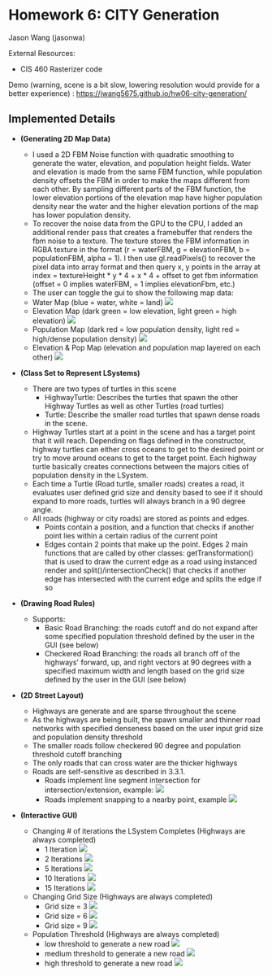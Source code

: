 # Homework 6: CITY Generation

Jason Wang (jasonwa)

External Resources: 
- CIS 460 Rasterizer code

Demo (warning, scene is a bit slow, lowering resolution would provide for a better experience) : https://jwang5675.github.io/hw06-city-generation/

## Implemented Details

- __(Generating 2D Map Data)__
  - I used a 2D FBM Noise function with quadratic smoothing to generate the water, elevation, and population height fields. Water and elevation is made from the same FBM function, while population density offsets the FBM in order to make the maps different from each other. By sampling different parts of the FBM function, the lower elevation portions of the elevation map have higher population density near the water and the higher elevation portions of the map has lower population density.
  - To recover the noise data from the GPU to the CPU, I added an additional render pass that creates a framebuffer that renders the fbm noise to a texture. The texture stores the FBM information in RGBA texture in the format (r = waterFBM, g = elevationFBM, b = populationFBM, alpha = 1). I then use gl.readPixels() to recover the pixel data into array format and then query x, y points in the array at index = textureHeight * y * 4 + x * 4 + offset to get fbm information (offset = 0 implies waterFBM, = 1 implies elevationFbm, etc.)
  -  The user can toggle the gui to show the following map data:
    - Water Map (blue = water, white = land)
    ![](images/water.png)
    - Elevation Map (dark green = low elevation, light green = high elevation)
    ![](images/height.png)
    - Population Map (dark red = low population density, light red = high/dense population density)
    ![](images/population.png)
    - Elevation & Pop Map (elevation and population map layered on each other)
    ![](images/elepop.png)

- __(Class Set to Represent LSystems)__
  - There are two types of turtles in this scene
    - HighwayTurtle: Describes the turtles that spawn the other Highway Turtles as well as other Turtles (road turtles)
    - Turtle: Describe the smaller road turtles that spawn dense roads in the scene.
  - Highway Turtles start at a point in the scene and has a target point that it will reach. Depending on flags defined in the constructor, highway turtles can either cross oceans to get to the desired point or try to move around oceans to get to the target point. Each highway turtle basically creates connections between the majors cities of population density in the LSystem. 
  - Each time a Turtle (Road turtle, smaller roads) creates a road, it evaluates user defined grid size and density based to see if it should expand to more roads, turtles will always branch in a 90 degree angle.
  - All roads (highway or city roads) are stored as points and edges.
    - Points contain a position, and a function that checks if another point lies within a certain radius of the current point
    - Edges contain 2 points that make up the point. Edges 2 main functions that are called by other classes: getTransformation() that is used to draw the current edge as a road using instanced render and split()/intersectionCheck() that checks if another edge has intersected with the current edge and splits the edge if so

- __(Drawing Road Rules)__
  - Supports:
    - Basic Road Branching: the roads cutoff and do not expand after some specified population threshold defined by the user in the GUI (see below)
    - Checkered Road Branching: the roads all branch off of the highways' forward, up, and right vectors at 90 degrees with a specified maximum width and length based on the grid size defined by the user in the GUI (see below)

- __(2D Street Layout)__
  - Highways are generate and are sparse throughout the scene
  - As the highways are being built, the spawn smaller and thinner road networks with specified denseness based on the user input grid size and population density threshold
  - The smaller roads follow checkered 90 degree and population threshold cutoff branching
  - The only roads that can cross water are the thicker highways
  - Roads are self-sensitive as described in 3.3.1.
    - Roads implement line segment intersection for intersection/extension, example: ![](images/intersect.png)
    - Roads implement snapping to a nearby point, example ![](images/pointsnap.png)

- __(Interactive GUI)__
  - Changing # of iterations the LSystem Completes (Highways are always completed)
    - 1 Iteration
    ![](images/1itr.png)
    - 2 Iterations
    ![](images/2itr.png)
    - 5 Iterations
    ![](images/5itr.png)
    - 10 Iterations
    ![](images/10itr.png)
    - 15 Iterations
    ![](images/elepop.png)
  - Changing Grid Size (Highways are always completed)
    - Grid size = 3
    ![](images/elepop.png)
    - Grid size = 6
    ![](images/grid6.png)
    - Grid size = 9
    ![](images/grid9.png)
  - Population Threshold (Highways are always completed)
    - low threshold to generate a new road
    ![](images/lowthresh.png)
    - medium threshold to generate a new road
    ![](images/elepop.png)
    - high threshold to generate a new road
    ![](images/highthresh.png)
